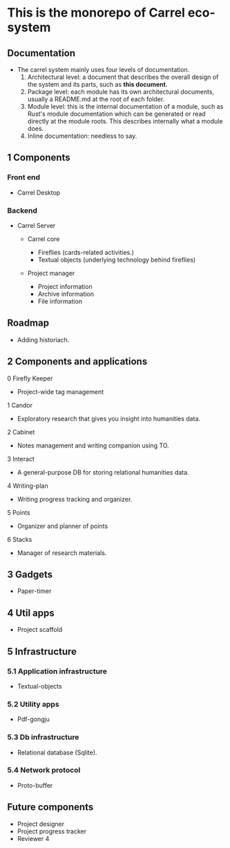 # This is the monorepo of Carrel eco-system

## Documentation

- The carrel system mainly uses four levels of documentation.
  1. Architectural level: a document that describes the overall design of the system and its parts, such as __this document__.
  2. Package level: each module has its own architectural documents, usually a README.md at the root of each folder.
  3. Module level: this is the internal documentation of a module, such as Rust's module documentation which can be generated or read directly at the module roots. This describes internally what a module does.
  4. Inline documentation: needless to say.

## 1 Components

### Front end

- Carrel Desktop

### Backend

- Carrel Server

  - Carrel core
    - Fireflies (cards-related activities.)
    - Textual objects (underlying technology behind fireflies)

  - Project manager
    - Project information
    - Archive information
    - File information

## Roadmap

- Adding historiach.

## 2 Components and applications

0 Firefly Keeper

- Project-wide tag management

1 Candor

- Exploratory research that gives you insight into humanities data.

2 Cabinet

- Notes management and writing companion using TO.

3 Interact

- A general-purpose DB for storing relational humanities data.

4 Writing-plan

- Writing progress tracking and organizer.

5 Points

- Organizer and planner of points

6 Stacks

- Manager of research materials.

## 3 Gadgets

- Paper-timer

## 4 Util apps

- Project scaffold

## 5 Infrastructure

### 5.1 Application infrastructure

- Textual-objects

### 5.2 Utility apps

- Pdf-gongju

### 5.3 Db infrastructure

- Relational database (Sqlite).

### 5.4 Network protocol

- Proto-buffer

## Future components

- Project designer
- Project progress tracker
- Reviewer 4

